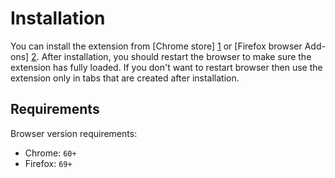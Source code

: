 # Installation

You can install the extension from [Chrome store] [1] or 
[Firefox browser Add-ons] [2]. After installation, you should restart the 
browser to make sure the extension has fully loaded. If you don't want to 
restart browser then use the extension only in tabs that are created after 
installation.

## Requirements

Browser version requirements:

* Chrome: `60+`
* Firefox: `69+`

 [1]: https://chrome.google.com/webstore/detail/web-scraper/jnhgnonknehpejjnehehllkliplmbmhn  "Install web scraper from Chrome store"
 [2]: https://addons.mozilla.org/en-US/firefox/addon/web-scraper/
